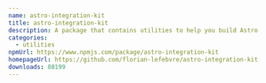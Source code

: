 ```yaml
---
name: astro-integration-kit
title: astro-integration-kit
description: A package that contains utilities to help you build Astro integrations.
categories:
  - utilities
npmUrl: https://www.npmjs.com/package/astro-integration-kit
homepageUrl: https://github.com/florian-lefebvre/astro-integration-kit
downloads: 80199
---
```


